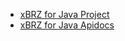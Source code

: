 -   [xBRZ for Java Project](https://github.com/stanio/xbrz-java)
-   [xBRZ for Java Apidocs](apidocs)
